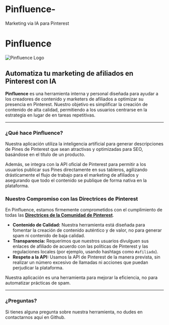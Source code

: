 # Pinfluence-
Marketing via IA para Pinterest 
# Pinfluence

![Pinfluence Logo](https://raw.githubusercontent.com/google/prompt-gallery/main/community/prototyping/pinfluence/logo.svg)

## Automatiza tu marketing de afiliados en Pinterest con IA

**Pinfluence** es una herramienta interna y personal diseñada para ayudar a los creadores de contenido y marketers de afiliados a optimizar su presencia en Pinterest. Nuestro objetivo es simplificar la creación de contenido de alta calidad, permitiendo a los usuarios centrarse en la estrategia en lugar de en tareas repetitivas.

---

### ¿Qué hace Pinfluence?

Nuestra aplicación utiliza la inteligencia artificial para generar descripciones de Pines de Pinterest que sean atractivas y optimizadas para SEO, basándose en el título de un producto.

Además, se integra con la API oficial de Pinterest para permitir a los usuarios publicar sus Pines directamente en sus tableros, agilizando drásticamente el flujo de trabajo para el marketing de afiliados y asegurando que todo el contenido se publique de forma nativa en la plataforma.

### Nuestro Compromiso con las Directrices de Pinterest

En Pinfluence, estamos firmemente comprometidos con el cumplimiento de todas las **[Directrices de la Comunidad de Pinterest](https://policy.pinterest.com/es/community-guidelines)**.

*   **Contenido de Calidad:** Nuestra herramienta está diseñada para fomentar la creación de contenido auténtico y de valor, no para generar spam ni contenido de baja calidad.
*   **Transparencia:** Requerimos que nuestros usuarios divulguen sus enlaces de afiliado de acuerdo con las políticas de Pinterest y las regulaciones locales (por ejemplo, usando hashtags como `#afiliado`).
*   **Respeto a la API:** Usamos la API de Pinterest de la manera prevista, sin realizar un número excesivo de llamadas ni acciones que puedan perjudicar la plataforma.

Nuestra aplicación es una herramienta para mejorar la eficiencia, no para automatizar prácticas de spam.

---

### ¿Preguntas?

Si tienes alguna pregunta sobre nuestra herramienta, no dudes en contactarnos aquí en Github. 

